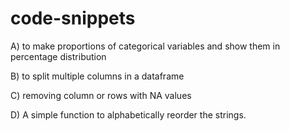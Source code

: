 # code-snippets

A) to make proportions of categorical variables and show them in percentage distribution

B) to split multiple columns in a dataframe

C) removing column or rows with NA values

D) A simple function to alphabetically reorder the strings.

